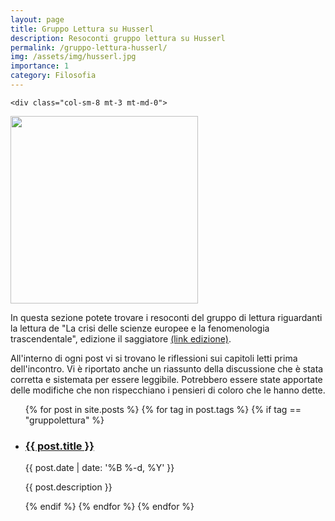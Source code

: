 ```yaml
---
layout: page
title: Gruppo Lettura su Husserl
description: Resoconti gruppo lettura su Husserl
permalink: /gruppo-lettura-husserl/
img: /assets/img/husserl.jpg
importance: 1
category: Filosofia
---
```

    <div class="col-sm-8 mt-3 mt-md-0">


<div class="container-fluid">
  <div class="row">
    <div class="col-xl-3 col-lg-6 col-md-6">
      <img class="img-fluid rounded z-depth-1" src="{{ '/assets/img/husserl.jpg' | relative_url }}" class="img-fluid" width="300">
    </div>
    <div class="col-xl-8 col-lg-6 col-md-6">
        <p>
        In questa sezione potete trovare i resoconti del gruppo di lettura riguardanti la lettura de "La crisi delle scienze europee e la fenomenologia trascendentale", edizione il saggiatore <a href="https://www.ilsaggiatore.com/libro/la-crisi-delle-scienze-europee-e-la-fenomenologia-trascendentale-2/">(link edizione)</a>.
        </p>
        <p>
        All'interno di ogni post vi si trovano le riflessioni sui capitoli letti prima dell'incontro. Vi è riportato anche un riassunto della discussione che è stata corretta e sistemata per essere leggibile. Potrebbero essere state apportate delle modifiche che non rispecchiano i pensieri di coloro che le hanno dette.
        </p>
    </div>
  </div>
</div>



<div class="post">

  
  <ul class="post-list">
    {% for post in site.posts %}
    {% for tag in post.tags %}
    {% if tag == "gruppolettura" %}
        <li>
        <h3><a class="post-title" href="{{ post.url | prepend: site.baseurl }}">{{ post.title }}</a></h3>
        <p class="post-meta">{{ post.date | date: '%B %-d, %Y' }}</p>
        <p>{{ post.description }}</p>
        </li>
    {% endif %}
    {% endfor %}
    {% endfor %}
  </ul>

</div>
